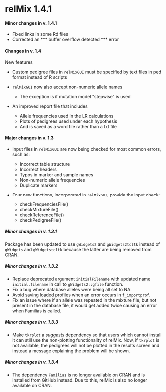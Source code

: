 # relMix 1.4.1

#### Minor changes in v. 1.4.1

* Fixed links in some Rd files
* Corrected an *** buffer overflow detected *** error

#### Changes in v. 1.4

New features
  
* Custom pedigree files in ```relMixGUI``` must be specified by text files in ped format instead of R scripts

* ```relMixGUI``` now also accept non-numeric allele names
  + The exception is if mutation model "stepwise" is used

* An improved report file that includes 
  + Allele frequencies used in the LR calculations
  + Plots of pedigrees used under each hypothesis
  + And is saved as a word file rather than a txt file



#### Major changes in v. 1.3

* Input files in ```relMixGUI``` are now being checked for most common errors, such as:
    + Incorrect table structure
    + Incorrect headers
    + Typos in marker and sample names
    + Non-numeric allele frequencies
    + Duplicate markers
  
* Four new functions, incorporated in ```relMixGUI```, provide the input check:
    + checkFrequenciesFile()
    + checkMixtureFile()
    + checkReferenceFile()
    + checkPedigreeFile()
   
##### Minor changes in v. 1.3.1

Package has been updated to use `gWidgets2` and `gWidgets2tcltk` instead of `gWidgets` and `gWidgetstcltk` because the latter are being removed from CRAN.

##### Minor changes in v. 1.3.2

* Replace deprecated argument `initialFilename` with updated name `initial.filename` in call to `gWidgets2::gfile` function.
* Fix a bug where database alleles were being all set to NA.
* Avoid saving loaded profiles when an error occurs in `f_importprof`.
* Fix an issue where if an allele was repeated in the mixture file, but not present in the database file, it would get added twice causing an error when Familias is called.

##### Minor changes in v. 1.3.3

* Make `tkrplot` a *suggests* dependency so that users which cannot install it can still use the non-plotting functionality of relMix. Now, if `tkrplot` is not available, the pedigrees will not be plotted in the results screen and instead a message explaining the problem will be shown.

##### Minor changes in v. 1.3.4

* The dependency `Familias` is no longer available on CRAN and is installed from GitHub instead. Due to this, relMix is also no longer available on CRAN.
